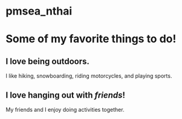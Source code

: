 # pmsea_nthai

# Some of my favorite things to do!

 ## I **love** being outdoors.
 
 I like hiking, snowboarding, riding motorcycles, and playing sports.

## I **love** hanging out with *friends*! 

My friends and I enjoy doing activities together. 
